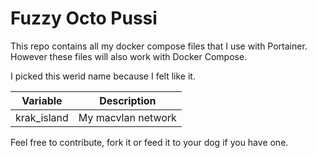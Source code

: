 # Fuzzy Octo Pussi

This repo contains all my docker compose files that I use with Portainer. However these files will also work with Docker Compose.

I picked this werid name because I felt like it.

| Variable | Description |
| -------- | ----------- |
| krak_island | My macvlan network |

Feel free to contribute, fork it or feed it to your dog if you have one.

